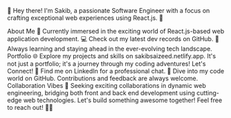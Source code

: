 
👋 Hey there! I'm Sakib, a passionate Software Engineer with a focus on crafting exceptional web experiences using React.js. 🚀

About Me
👀 Currently immersed in the exciting world of React.js-based web application development.
💻 Check out my latest dev records on GitHub.
🌱 Always learning and staying ahead in the ever-evolving tech landscape.
Portfolio
🌐 Explore my projects and skills on sakibsaizeed.netlify.app. It's not just a portfolio; it's a journey through my coding adventures!
Let's Connect!
📱 Find me on LinkedIn for a professional chat.
🤖 Dive into my code world on GitHub. Contributions and feedback are always welcome.
Collaboration Vibes
💞️ Seeking exciting collaborations in dynamic web engineering, bridging both front and back end development using cutting-edge web technologies. Let's build something awesome together!
Feel free to reach out! 🚀✨
